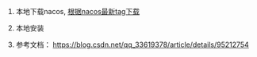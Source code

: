 1. 本地下载nacos, [根据nacos最新tag下载](https://github.com/alibaba/nacos/tags)

2. 本地安装

3. 参考文档： https://blog.csdn.net/qq_33619378/article/details/95212754

